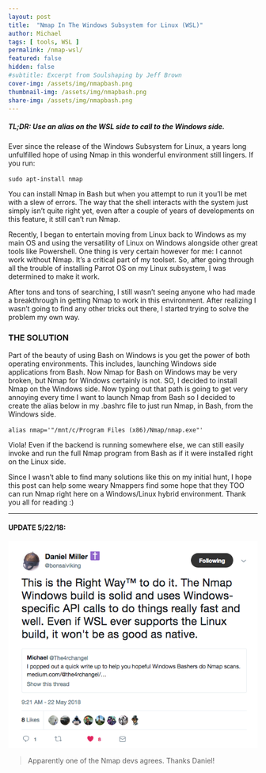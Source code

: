 ```yaml
---
layout: post
title:  "Nmap In The Windows Subsystem for Linux (WSL)"
author: Michael
tags: [ tools, WSL ]
permalink: /nmap-wsl/
featured: false
hidden: false
#subtitle: Excerpt from Soulshaping by Jeff Brown
cover-img: /assets/img/nmapbash.png
thumbnail-img: /assets/img/nmapbash.png
share-img: /assets/img/nmapbash.png
---
```


##### TL;DR: Use an alias on the WSL side to call to the Windows side.

Ever since the release of the Windows Subsystem for Linux, a years long unfulfilled hope of using Nmap in this wonderful environment still lingers. If you run:

`sudo apt-install nmap`

You can install Nmap in Bash but when you attempt to run it you’ll be met with a slew of errors. The way that the shell interacts with the system just simply isn’t quite right yet, even after a couple of years of developments on this feature, it still can’t run Nmap.

Recently, I began to entertain moving from Linux back to Windows as my main OS and using the versatility of Linux on Windows alongside other great tools like Powershell. One thing is very certain however for me: I cannot work without Nmap. It’s a critical part of my toolset. So, after going through all the trouble of installing Parrot OS on my Linux subsystem, I was determined to make it work.

After tons and tons of searching, I still wasn’t seeing anyone who had made a breakthrough in getting Nmap to work in this environment. After realizing I wasn’t going to find any other tricks out there, I started trying to solve the problem my own way.

### THE SOLUTION

Part of the beauty of using Bash on Windows is you get the power of both operating environments. This includes, launching Windows side applications from Bash. Now Nmap for Bash on Windows may be very broken, but Nmap for Windows certainly is not. SO, I decided to install Nmap on the Windows side. Now typing out that path is going to get very annoying every time I want to launch Nmap from Bash so I decided to create the alias below in my .bashrc file to just run Nmap, in Bash, from the Windows side.

`alias nmap='"/mnt/c/Program Files (x86)/Nmap/nmap.exe"'`

Viola! Even if the backend is running somewhere else, we can still easily invoke and run the full Nmap program from Bash as if it were installed right on the Linux side.

Since I wasn’t able to find many solutions like this on my initial hunt, I hope this post can help some weary Nmappers find some hope that they TOO can run Nmap right here on a Windows/Linux hybrid environment. Thank you all for reading :)

<hr>

#### UPDATE 5/22/18:

<p><img src="/assets/img/nmapdev.png"></p>
<blockquote>Apparently one of the Nmap devs agrees. Thanks Daniel!</blockquote>
